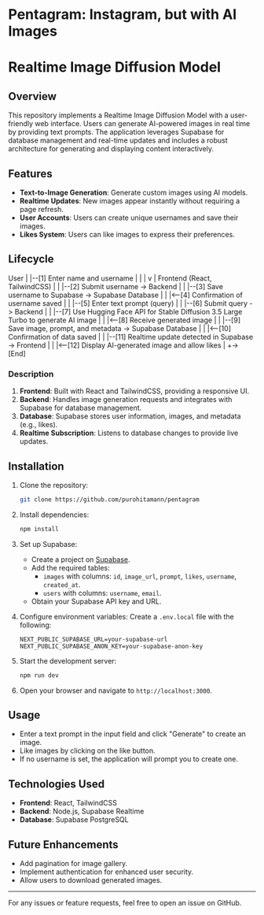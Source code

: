 # Pentagram: Instagram, but with AI Images
# Realtime Image Diffusion Model

## Overview
This repository implements a Realtime Image Diffusion Model with a user-friendly web interface. Users can generate AI-powered images in real time by providing text prompts. The application leverages Supabase for database management and real-time updates and includes a robust architecture for generating and displaying content interactively.

## Features
- **Text-to-Image Generation**: Generate custom images using AI models.
- **Realtime Updates**: New images appear instantly without requiring a page refresh.
- **User Accounts**: Users can create unique usernames and save their images.
- **Likes System**: Users can like images to express their preferences.

## Lifecycle
User
  |
  |--[1] Enter name and username
  |    |
  |    v
  |  Frontend (React, TailwindCSS)
  |    |
  |--[2] Submit username -> Backend
  |    |
  |--[3] Save username to Supabase -> Supabase Database
  |    |
  |<--[4] Confirmation of username saved
  |    |
  |--[5] Enter text prompt (query)
  |    |
  |--[6] Submit query -> Backend
  |    |
  |--[7] Use Hugging Face API for Stable Diffusion 3.5 Large Turbo to generate AI image
  |    |
  |<--[8] Receive generated image
  |    |
  |--[9] Save image, prompt, and metadata -> Supabase Database
  |    |
  |<--[10] Confirmation of data saved
  |    |
  |--[11] Realtime update detected in Supabase -> Frontend
  |    |
  |<--[12] Display AI-generated image and allow likes
  |
  +-> [End]


### Description
1. **Frontend**: Built with React and TailwindCSS, providing a responsive UI.
2. **Backend**: Handles image generation requests and integrates with Supabase for database management.
3. **Database**: Supabase stores user information, images, and metadata (e.g., likes).
4. **Realtime Subscription**: Listens to database changes to provide live updates.

## Installation

1. Clone the repository:
   ```bash
   git clone https://github.com/purohitamann/pentagram
   ```

2. Install dependencies:
   ```bash
   npm install
   ```

3. Set up Supabase:
   - Create a project on [Supabase](https://supabase.com/).
   - Add the required tables:
     - `images` with columns: `id`, `image_url`, `prompt`, `likes`, `username`, `created_at`.
     - `users` with columns: `username`, `email`.
   - Obtain your Supabase API key and URL.

4. Configure environment variables:
   Create a `.env.local` file with the following:
   ```env
   NEXT_PUBLIC_SUPABASE_URL=your-supabase-url
   NEXT_PUBLIC_SUPABASE_ANON_KEY=your-supabase-anon-key
   ```

5. Start the development server:
   ```bash
   npm run dev
   ```

6. Open your browser and navigate to `http://localhost:3000`.

## Usage
- Enter a text prompt in the input field and click "Generate" to create an image.
- Like images by clicking on the like button.
- If no username is set, the application will prompt you to create one.

## Technologies Used
- **Frontend**: React, TailwindCSS
- **Backend**: Node.js, Supabase Realtime
- **Database**: Supabase PostgreSQL

## Future Enhancements
- Add pagination for image gallery.
- Implement authentication for enhanced user security.
- Allow users to download generated images.

---

For any issues or feature requests, feel free to open an issue on GitHub.

